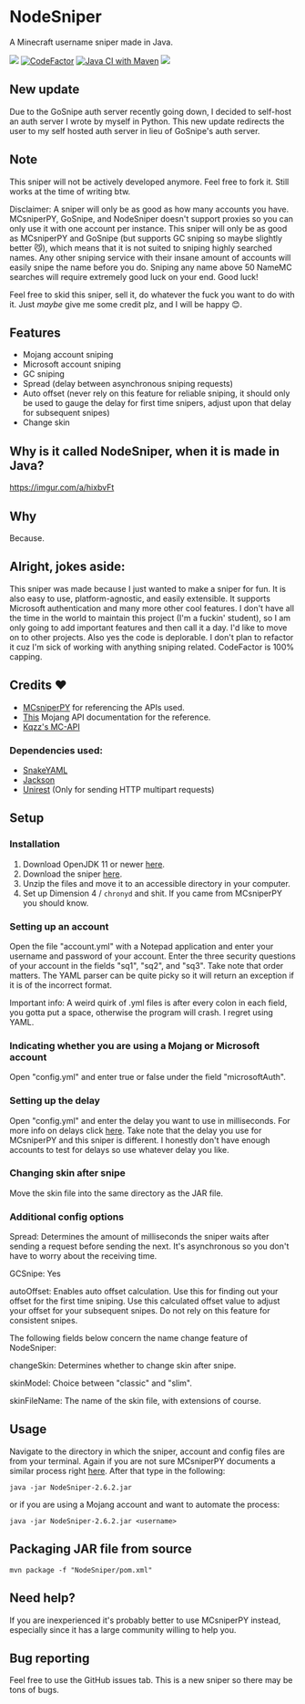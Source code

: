 # NodeSniper

A Minecraft username sniper made in Java.

<img src="https://img.shields.io/badge/JDK-11-orange"> [![CodeFactor](https://www.codefactor.io/repository/github/chronicallyunfunny/nodesniper/badge/main)](https://www.codefactor.io/repository/github/chronicallyunfunny/nodesniper/overview/main) [![Java CI with Maven](https://github.com/chronicallyunfunny/NodeSniper/actions/workflows/maven.yml/badge.svg)](https://github.com/chronicallyunfunny/NodeSniper/actions/workflows/maven.yml) <img src="https://img.shields.io/badge/Version-2.6.1-brightgreen">

## New update

Due to the GoSnipe auth server recently going down, I decided to self-host an auth server I wrote by myself in Python. This new update redirects the user to my self hosted auth server in lieu of GoSnipe's auth server.

## Note

This sniper will not be actively developed anymore. Feel free to fork it. Still works at the time of writing btw.

Disclaimer: A sniper will only be as good as how many accounts you have. MCsniperPY, GoSnipe, and NodeSniper doesn't support proxies so you can only use it with one account per instance. This sniper will only be as good as MCsniperPY and GoSnipe (but supports GC sniping so maybe slightly better 😼), which means that it is not suited to sniping highly searched names. Any other sniping service with their insane amount of accounts will easily snipe the name before you do. Sniping any name above 50 NameMC searches will require extremely good luck on your end. Good luck!

Feel free to skid this sniper, sell it, do whatever the fuck you want to do with it. Just *maybe* give me some credit plz, and I will be happy 😊.

## Features

- Mojang account sniping
- Microsoft account sniping
- GC sniping
- Spread (delay between asynchronous sniping requests)
- Auto offset (never rely on this feature for reliable sniping, it should only be used to gauge the delay for first time snipers, adjust upon that delay for subsequent snipes)
- Change skin

## Why is it called NodeSniper, when it is made in Java?

https://imgur.com/a/hixbvFt

## Why

Because.

## Alright, jokes aside:

This sniper was made because I just wanted to make a sniper for fun. It is also easy to use, platform-agnostic, and easily extensible. It supports Microsoft authentication and many more other cool features. I don't have all the time in the world to maintain this project (I'm a fuckin' student), so I am only going to add important features and then call it a day. I'd like to move on to other projects. Also yes the code is deplorable. I don't plan to refactor it cuz I'm sick of working with anything sniping related. CodeFactor is 100% capping.

## Credits ❤️

- [MCsniperPY](https://github.com/MCsniperPY/MCsniperPY) for referencing the APIs used.
- [This](https://mojang-api-docs.netlify.app/) Mojang API documentation for the reference.
- [Kqzz's MC-API](https://kqzz.github.io/MC-API/#/)

### Dependencies used:

- [SnakeYAML](https://mvnrepository.com/artifact/org.yaml/snakeyaml)
- [Jackson](https://github.com/FasterXML/jackson)
- [Unirest](https://kong.github.io/unirest-java) (Only for sending HTTP multipart requests)

## Setup

### Installation

1. Download OpenJDK 11 or newer [here](https://adoptopenjdk.net/).
2. Download the sniper [here](https://github.com/chronicallyunfunny/NodeSniper/releases/download/v2.6.2/NodeSniper-2.6.2.zip).
3. Unzip the files and move it to an accessible directory in your computer.
4. Set up Dimension 4 / `chronyd` and shit. If you came from MCsniperPY you should know.

### Setting up an account

Open the file "account.yml" with a Notepad application and enter your username and password of your account. Enter the three security questions of your account in the fields "sq1", "sq2", and "sq3". Take note that order matters. The YAML parser can be quite picky so it will return an exception if it is of the incorrect format.

Important info: A weird quirk of .yml files is after every colon in each field, you gotta put a space, otherwise the program will crash. I regret using YAML.

### Indicating whether you are using a Mojang or Microsoft account

Open "config.yml" and enter true or false under the field "microsoftAuth".

### Setting up the delay

Open "config.yml" and enter the delay you want to use in milliseconds. For more info on delays click [here](https://github.com/MCsniperPY/MCsniperPY#delays). Take note that the delay you use for MCsniperPY and this sniper is different. I honestly don't have enough accounts to test for delays so use whatever delay you like.

### Changing skin after snipe

Move the skin file into the same directory as the JAR file.

### Additional config options

Spread: Determines the amount of milliseconds the sniper waits after sending a request before sending the next. It's asynchronous so you don't have to worry about the receiving time.

GCSnipe: Yes

autoOffset: Enables auto offset calculation. Use this for finding out your offset for the first time sniping. Use this calculated offset value to adjust your offset for your subsequent snipes. Do not rely on this feature for consistent snipes.

The following fields below concern the name change feature of NodeSniper:

changeSkin: Determines whether to change skin after snipe.

skinModel: Choice between "classic" and "slim".

skinFileName: The name of the skin file, with extensions of course.

## Usage

Navigate to the directory in which the sniper, account and config files are from your terminal. Again if you are not sure MCsniperPY documents a similar process right [here](https://github.com/MCsniperPY/MCsniperPY#installing-dependencies). After that type in the following:

```
java -jar NodeSniper-2.6.2.jar
```

or if you are using a Mojang account and want to automate the process:

```
java -jar NodeSniper-2.6.2.jar <username>
```

## Packaging JAR file from source

```
mvn package -f "NodeSniper/pom.xml"
```

## Need help?

If you are inexperienced it's probably better to use MCsniperPY instead, especially since it has a large community willing to help you.

## Bug reporting

Feel free to use the GitHub issues tab. This is a new sniper so there may be tons of bugs.

